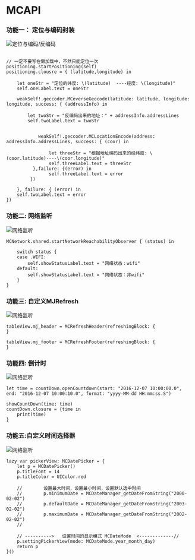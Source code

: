 # MCAPI

### 功能一： 定位与编码封装

![定位与编码/反编码](https://github.com/mancongiOS/MCAPI/blob/master/GitHubImages/location.png)
```

// 一定不要写在懒加载中，不然只能定位一次
positioning.startPositioning(self)
positioning.clousre = { (latitude,longitude) in

    let oneStr = "定位的纬度: \(latitude)  ----经度: \(longitude)"
    self.oneLabel.text = oneStr

    weakSelf!.geccoder.MCeverseGeocode(latitude: latitude, longitude: longitude, success: { (addressInfo) in

        let twoStr = "反编码出来的地址：" + addressInfo.addressLines
        self.twoLabel.text = twoStr


            weakSelf!.geccoder.MCLocationEncode(address: addressInfo.addressLines, success: { (coor) in

                let threeStr = "根据地址编码出来的经纬度: \(coor.latitude)----\(coor.longitude)"
                self.threeLabel.text = threeStr
          },failure: {(error) in
                self.threeLabel.text = error
         })

    }, failure: { (error) in
    self.twoLabel.text = error
})

```

### 功能二: 网络监听

![网络监听](https://github.com/mancongiOS/MCAPI/blob/master/GitHubImages/wifi.png)

```
MCNetwork.shared.startNetworkReachabilityObserver { (status) in

    switch status {
    case .WIFI:
        self.showStatusLabel.text = "网络状态：wifi"
    default:
        self.showStatusLabel.text = "网络状态：非wifi"
    }
}
```



### 功能三: 自定义MJRefresh

![网络监听](https://github.com/mancongiOS/MCAPI/blob/master/GitHubImages/MJRefresh.png)
```
tableView.mj_header = MCRefreshHeader(refreshingBlock: {
}

tableView.mj_footer = MCRefreshFooter(refreshingBlock: {
}
```


### 功能四: 倒计时

![网络监听](https://github.com/mancongiOS/MCAPI/blob/master/GitHubImages/countDown.png)
```
let time = countDown.openCountdown(start: "2016-12-07 10:00:00.0", end: "2016-12-07 10:00:10.0", format: "yyyy-MM-dd HH:mm:ss.S")

showCountDown(time: time)
countDown.closure = {time in
    print(time)
}
```

### 功能五:自定义时间选择器

![网络监听](https://github.com/mancongiOS/MCAPI/blob/master/GitHubImages/datePicker.png)
```
lazy var pickerView: MCDatePicker = {
    let p = MCDatePicker()
    p.titleFont = 14
    p.titleColor = UIColor.red

    //        设置最大时间，设置最小时间，设置默认选中时间
    //        p.minimumDate = MCDateManager_getDateFromString("2000-02-02")
    //        p.defaultDate = MCDateManager_getDateFromString("2003-02-02")
    //        p.maximumDate = MCDateManager_getDateFromString("2002-02-02")
    //

    // ---------->   设置时间的显示模式 MCDateMode  <-------------//
    p.settingPickerView(mode: MCDateMode.year_month_day)
    return p
}()
```


